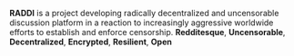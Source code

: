 **RADDI** is a project developing radically decentralized and uncensorable discussion platform
in a reaction to increasingly aggressive worldwide efforts to establish and enforce censorship.
**Redditesque**, **Uncensorable**, **Decentralized**, **Encrypted**, **Resilient**, **Open**
